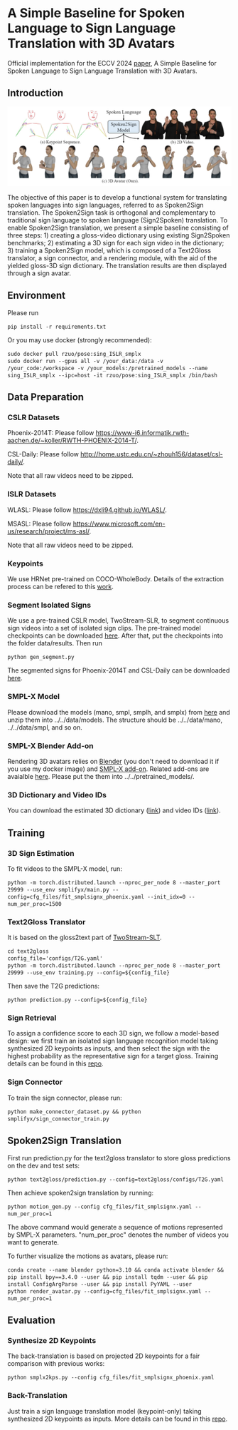 # A Simple Baseline for Spoken Language to Sign Language Translation with 3D Avatars
Official implementation for the ECCV 2024 [paper](https://arxiv.org/pdf/2401.04730.pdf), A Simple Baseline for Spoken Language to Sign Language Translation with 3D Avatars.

## Introduction
<img src="images/teaser.png" width="800">

The objective of this paper is to develop a functional system for translating spoken languages into sign languages, referred to as Spoken2Sign translation. The Spoken2Sign task is orthogonal and complementary to traditional sign language to spoken language (Sign2Spoken) translation. To enable Spoken2Sign translation, we present a simple baseline consisting of three steps: 1) creating a gloss-video dictionary using existing Sign2Spoken benchmarks; 2) estimating a 3D sign for each sign video in the dictionary; 3) training a Spoken2Sign model, which is composed of a Text2Gloss translator, a sign connector, and a rendering module, with the aid of the yielded gloss-3D sign dictionary. The translation results are then displayed through a sign avatar.


## Environment
Please run 
```
pip install -r requirements.txt
```
Or you may use docker (strongly recommended):
```
sudo docker pull rzuo/pose:sing_ISLR_smplx
sudo docker run --gpus all -v /your_data:/data -v /your_code:/workspace -v /your_models:/pretrained_models --name sing_ISLR_smplx --ipc=host -it rzuo/pose:sing_ISLR_smplx /bin/bash
```


## Data Preparation
### CSLR Datasets
Phoenix-2014T: Please follow https://www-i6.informatik.rwth-aachen.de/~koller/RWTH-PHOENIX-2014-T/.

CSL-Daily: Please follow http://home.ustc.edu.cn/~zhouh156/dataset/csl-daily/.

Note that all raw videos need to be zipped.

### ISLR Datasets
WLASL: Please follow https://dxli94.github.io/WLASL/.

MSASL: Please follow https://www.microsoft.com/en-us/research/project/ms-asl/.

Note that all raw videos need to be zipped.

### Keypoints
We use HRNet pre-trained on COCO-WholeBody. 
Details of the extraction process can be refered to this [work](https://github.com/FangyunWei/SLRT/tree/main/TwoStreamNetwork).

### Segment Isolated Signs
We use a pre-trained CSLR model, TwoStream-SLR, to segment continuous sign videos into a set of isolated sign clips.
The pre-trained model checkpoints can be downloaded [here](https://github.com/FangyunWei/SLRT/blob/main/TwoStreamNetwork/docs/TwoStream-SLR.md).
After that, put the checkpoints into the folder data/results.
Then run
```
python gen_segment.py
```
The segmented signs for Phoenix-2014T and CSL-Daily can be downloaded [here](https://hkustconnect-my.sharepoint.com/:f:/g/personal/rzuo_connect_ust_hk/EqKithWT0etPugjK9cG9qBAB7jxeumx42O8JL3OHgxUCMA?e=SYXbYT).

### SMPL-X Model
Please download the models (mano, smpl, smplh, and smplx) from [here](https://hkustconnect-my.sharepoint.com/:f:/g/personal/rzuo_connect_ust_hk/EqTk_-iniVJPiy1lqKl8LpIBCMA7peNOZbmu4Po4D0UQLg?e=BiLdHv) and unzip them into ../../data/models. The structure should be ../../data/mano, ../../data/smpl, and so on.

### SMPL-X Blender Add-on
Rendering 3D avatars relies on [Blender](https://www.blender.org/download/) (you don't need to download it if you use my docker image) and [SMPL-X add-on](https://smpl-x.is.tue.mpg.de/download.php).
Related add-ons are avaialble [here](https://hkustconnect-my.sharepoint.com/:f:/g/personal/rzuo_connect_ust_hk/EowLQ129uu1Oj3YOtwmb85YBEQjrxnFS97mB9e8fzUTZRw?e=ZRzzap).
Please put the them into ../../pretrained_models/. 

### 3D Dictionary and Video IDs
You can download the estimated 3D dictionary ([link](https://hkustconnect-my.sharepoint.com/:f:/g/personal/rzuo_connect_ust_hk/ElzHt-8ILItGiieh8mr6KtcBDtjMRSYB037h0hvN-K0uqQ?e=ICFhQm)) and video IDs ([link](https://hkustconnect-my.sharepoint.com/:f:/g/personal/rzuo_connect_ust_hk/EtQfT9E5fb5AsrnWgRZc6fsBth_-Mh63rMc45T1GxAbFAA?e=doHGss)).


## Training
### 3D Sign Estimation 
To fit videos to the SMPL-X model, run:
```
python -m torch.distributed.launch --nproc_per_node 8 --master_port 29999 --use_env smplifyx/main.py --config=cfg_files/fit_smplsignx_phoenix.yaml --init_idx=0 --num_per_proc=1500
```

### Text2Gloss Translator
It is based on the gloss2text part of [TwoStream-SLT](https://github.com/FangyunWei/SLRT/tree/main/TwoStreamNetwork).
```
cd text2gloss
config_file='configs/T2G.yaml'
python -m torch.distributed.launch --nproc_per_node 8 --master_port 29999 --use_env training.py --config=${config_file}
```
Then save the T2G predictions:
```
python prediction.py --config=${config_file}
```

### Sign Retrieval
To assign a confidence score to each 3D sign, we follow a model-based design: we first train an isolated sign language recognition model taking synthesized 2D keypoints as inputs, and then select the sign with the highest probability as the representative sign for a target gloss. Training details can be found in this [repo](https://github.com/FangyunWei/SLRT/tree/main/NLA-SLR).

### Sign Connector
To train the sign connector, please run:
```
python make_connector_dataset.py && python smplifyx/sign_connector_train.py
```

## Spoken2Sign Translation
First run prediction.py for the text2gloss translator to store gloss predictions on the dev and test sets:
```
python text2gloss/prediction.py --config=text2gloss/configs/T2G.yaml
```

Then achieve spoken2sign translation by running:
```
python motion_gen.py --config cfg_files/fit_smplsignx.yaml --num_per_proc=1
```
The above command would generate a sequence of motions represented by SMPL-X parameters. "num_per_proc" denotes the number of videos you want to generate.

To further visualize the motions as avatars, please run:
```
conda create --name blender python=3.10 && conda activate blender && pip install bpy==3.4.0 --user && pip install tqdm --user && pip install ConfigArgParse --user && pip install PyYAML --user
python render_avatar.py --config=cfg_files/fit_smplsignx.yaml --num_per_proc=1
```


## Evaluation
### Synthesize 2D Keypoints
The back-translation is based on projected 2D keypoints for a fair comparison with previous works:
```
python smplx2kps.py --config cfg_files/fit_smplsignx_phoenix.yaml
```

### Back-Translation
Just train a sign language translation model (keypoint-only) taking synthesized 2D keypoints as inputs. More details can be found in this [repo](https://github.com/FangyunWei/SLRT/tree/main/TwoStreamNetwork).